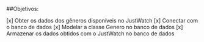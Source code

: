 ##Objetivos:

[x] Obter os dados dos gêneros disponíveis no JustWatch
[x] Conectar com o banco de dados
[x] Modelar a classe Genero no banco de dados
[x] Armazenar os dados obtidos com o JustWatch no banco de dados